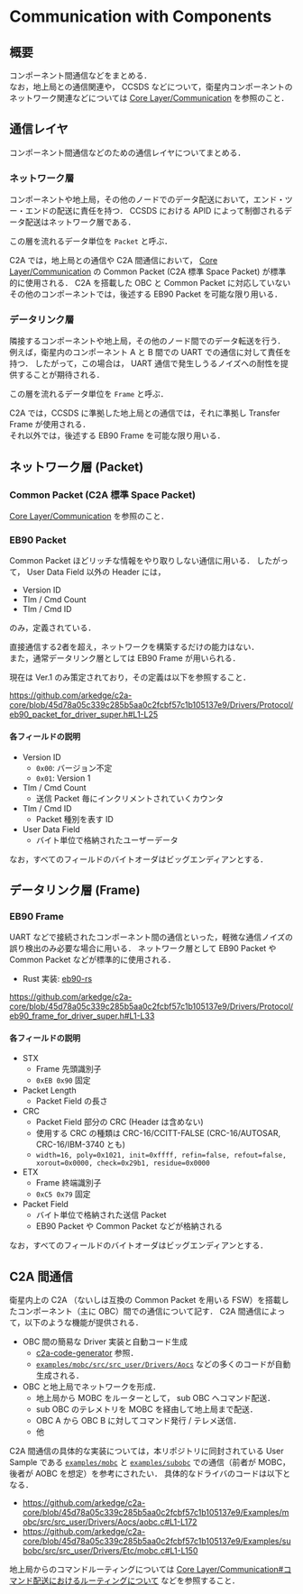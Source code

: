 # Communication with Components

## 概要
コンポーネント間通信などをまとめる．  
なお，地上局との通信関連や， CCSDS などについて，衛星内コンポーネントのネットワーク関連などについては [Core Layer/Communication](../core/communication.md) を参照のこと．


## 通信レイヤ
コンポーネント間通信などのための通信レイヤについてまとめる．

### ネットワーク層
コンポーネントや地上局，その他のノードでのデータ配送において，エンド・ツー・エンドの配送に責任を持つ．
CCSDS における APID によって制御されるデータ配送はネットワーク層である．

この層を流れるデータ単位を `Packet` と呼ぶ．

C2A では，地上局との通信や C2A 間通信において， [Core Layer/Communication](../core/communication.md) の Common Packet (C2A 標準 Space Packet) が標準的に使用される．
C2A を搭載した OBC と Common Packet に対応していないその他のコンポーネントでは，後述する EB90 Packet を可能な限り用いる．

### データリンク層
隣接するコンポーネントや地上局，その他のノード間でのデータ転送を行う．
例えば，衛星内のコンポーネント A と B 間での UART での通信に対して責任を持つ．
したがって，この場合は， UART 通信で発生しうるノイズへの耐性を提供することが期待される．

この層を流れるデータ単位を `Frame` と呼ぶ．

C2A では，CCSDS に準拠した地上局との通信では，それに準拠し Transfer Frame が使用される．  
それ以外では，後述する EB90 Frame を可能な限り用いる．


## ネットワーク層 (Packet)
### Common Packet (C2A 標準 Space Packet)
[Core Layer/Communication](../core/communication.md) を参照のこと．

### EB90 Packet
Common Packet ほどリッチな情報をやり取りしない通信に用いる．
したがって， User Data Field 以外の Header には，

- Version ID
- Tlm / Cmd Count
- Tlm / Cmd ID

のみ，定義されている．

直接通信する2者を超え，ネットワークを構築するだけの能力はない．  
また，通常データリンク層としては EB90 Frame が用いられる．

現在は Ver.1 のみ策定されており，その定義は以下を参照すること．

https://github.com/arkedge/c2a-core/blob/45d78a05c339c285b5aa0c2fcbf57c1b105137e9/Drivers/Protocol/eb90_packet_for_driver_super.h#L1-L25

#### 各フィールドの説明
- Version ID
  - `0x00`: バージョン不定
  - `0x01`: Version 1
- Tlm / Cmd Count
  - 送信 Packet 毎にインクリメントされていくカウンタ
- Tlm / Cmd ID
  - Packet 種別を表す ID
- User Data Field
  - バイト単位で格納されたユーザーデータ

なお，すべてのフィールドのバイトオーダはビッグエンディアンとする．


## データリンク層 (Frame)
### EB90 Frame
UART などで接続されたコンポーネント間の通信といった，軽微な通信ノイズの誤り検出のみ必要な場合に用いる．
ネットワーク層として EB90 Packet や Common Packet などが標準的に使用される．

- Rust 実装: [eb90-rs](https://github.com/arkedge/eb90-rs)

https://github.com/arkedge/c2a-core/blob/45d78a05c339c285b5aa0c2fcbf57c1b105137e9/Drivers/Protocol/eb90_frame_for_driver_super.h#L1-L33

#### 各フィールドの説明
- STX
  - Frame 先頭識別子
  - `0xEB 0x90` 固定
- Packet Length
  - Packet Field の長さ
- CRC
  - Packet Field 部分の CRC (Header は含めない)
  - 使用する CRC の種類は CRC-16/CCITT-FALSE (CRC-16/AUTOSAR, CRC-16/IBM-3740 とも)
  - `width=16, poly=0x1021, init=0xffff, refin=false, refout=false, xorout=0x0000, check=0x29b1, residue=0x0000`
- ETX
  - Frame 終端識別子
  - `0xC5 0x79` 固定
- Packet Field
  - バイト単位で格納された送信 Packet
  - EB90 Packet や Common Packet などが格納される

なお，すべてのフィールドのバイトオーダはビッグエンディアンとする．


## C2A 間通信
衛星内上の C2A （ないしは互換の Common Packet を用いる FSW）を搭載したコンポーネント（主に OBC）間での通信について記す．
C2A 間通信によって，以下のような機能が提供される．

- OBC 間の簡易な Driver 実装と自動コード生成
  - [c2a-code-generator](../../code-generator/) 参照．
  - [`examples/mobc/src/src_user/Drivers/Aocs`](/examples/mobc/src/src_user/Drivers/Aocs/) などの多くのコードが自動生成される．
- OBC と地上局でネットワークを形成．
  - 地上局から MOBC をルーターとして， sub OBC へコマンド配送．
  - sub OBC のテレメトリを MOBC を経由して地上局まで配送．
  - OBC A から OBC B に対してコマンド発行 / テレメ送信．
  - 他

C2A 間通信の具体的な実装については，本リポジトリに同封されている User Sample である [`examples/mobc`](/examples/mobc) と [`examples/subobc`](/examples/subobc) での通信（前者が MOBC，後者が AOBC を想定）を参考にされたい．
具体的なドライバのコードは以下となる．

- https://github.com/arkedge/c2a-core/blob/45d78a05c339c285b5aa0c2fcbf57c1b105137e9/Examples/mobc/src/src_user/Drivers/Aocs/aobc.c#L1-L172
- https://github.com/arkedge/c2a-core/blob/45d78a05c339c285b5aa0c2fcbf57c1b105137e9/Examples/subobc/src/src_user/Drivers/Etc/mobc.c#L1-L150

地上局からのコマンドルーティングについては [Core Layer/Communication#コマンド配送におけるルーティングについて](../core/communication.md#コマンド配送におけるルーティングについて) などを参照すること．


